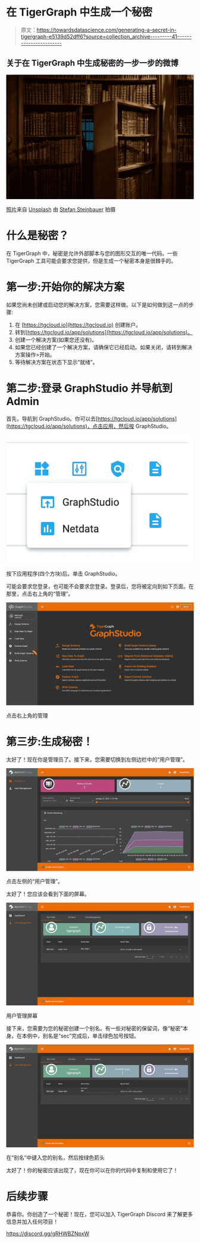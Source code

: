 # 在 TigerGraph 中生成一个秘密

> 原文：<https://towardsdatascience.com/generating-a-secret-in-tigergraph-e5139d52dff6?source=collection_archive---------41----------------------->

## 关于在 TigerGraph 中生成秘密的一步一步的微博

![](img/c52051e4c798899ea96a203e0a8650b4.png)

[照片](https://unsplash.com/photos/HK8IoD-5zpg)来自 [Unsplash](https://unsplash.com) 由 [Stefan Steinbauer](https://unsplash.com/@usinglight) 拍摄

# 什么是秘密？

在 TigerGraph 中，秘密是允许外部脚本与您的图形交互的唯一代码。一些 TigerGraph 工具可能会要求您提供，但是生成一个秘密本身是很棘手的。

# 第一步:开始你的解决方案

如果您尚未创建或启动您的解决方案，您需要这样做。以下是如何做到这一点的步骤:

1.  在 [https://tgcloud.io](https://tgcloud.io) 创建账户。
2.  转到[https://tgcloud.io/app/solutions](https://tgcloud.io/app/solutions)。
3.  创建一个解决方案(如果您还没有)。
4.  如果您已经创建了一个解决方案，请确保它已经启动。如果关闭，请转到解决方案操作>开始。
5.  等待解决方案在状态下显示“就绪”。

# 第二步:登录 GraphStudio 并导航到 Admin

首先，导航到 GraphStudio。你可以去[https://tgcloud.io/app/solutions](https://tgcloud.io/app/solutions)，点击应用，然后按 GraphStudio。

![](img/50e191d303c6aad2c8a1f6ae92621bb1.png)

按下应用程序(四个方块)后。单击 GraphStudio。

可能会要求您登录，也可能不会要求您登录。登录后，您将被定向到如下页面。在那里，点击右上角的“管理”。

![](img/c3ad5dd16b6fab39b52653fe222dea54.png)

点击右上角的管理

# 第三步:生成秘密！

太好了！现在你是管理员了。接下来，您需要切换到左侧边栏中的“用户管理”。

![](img/4c52e37858275ffc0a406381e2b51151.png)

点击左侧的“用户管理”。

太好了！您应该会看到下面的屏幕。

![](img/1e57ea48b48af80ae806cb6345005247.png)

用户管理屏幕

接下来，您需要为您的秘密创建一个别名。有一些对秘密的保留词，像“秘密”本身。在本例中，别名是“sec”完成后，单击绿色加号按钮。

![](img/32974f786f7e6be0a094fca9022b3041.png)

在“别名”中键入您的别名，然后按绿色箭头

太好了！你的秘密应该出现了，现在你可以在你的代码中复制和使用它了！

# 后续步骤

恭喜你。你创造了一个秘密！现在，您可以加入 TigerGraph Discord 来了解更多信息并加入任何项目！

<https://discord.gg/gRHWBZNpxW> 